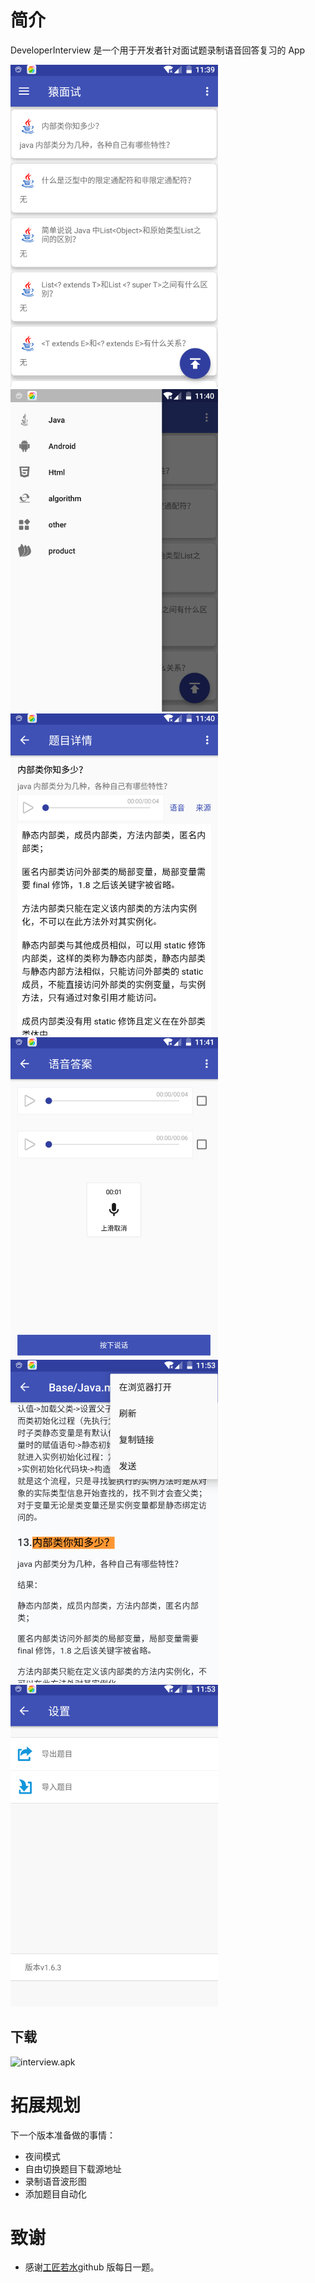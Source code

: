 # 简介

DeveloperInterview 是一个用于开发者针对面试题录制语音回答复习的 App

<div>
    <div style="display:inline;"><img src="images/1.png" width="332"></div>
    <div style="display:inline;"><img src="images/2.png" width="332"></div> 
</div>
<div>
    <div style="display:inline;"><img src="images/3.png" width="332"></div>
    <div style="display:inline;"><img src="images/4.png" width="332"></div> 
</div>
<div>
    <div style="display:inline;"><img src="images/5.png" width="332"></div>
    <div style="display:inline;"><img src="images/6.png" width="332"></div> 
</div> 

## 下载
![interview.apk](http://download.fir.im/v2/app/install/59acbc2d959d6940060002ee?download_token=f5bde66bb46dd67c2517a94d1a165d63&source=update)

# 拓展规划

下一个版本准备做的事情：

* 夜间模式
* 自由切换题目下载源地址
* 录制语音波形图
* 添加题目自动化 

# 致谢

- 感谢[工匠若水](https://github.com/TotemsCN/Base/blob/master/Java%20SE/Java.md)github 版每日一题。
